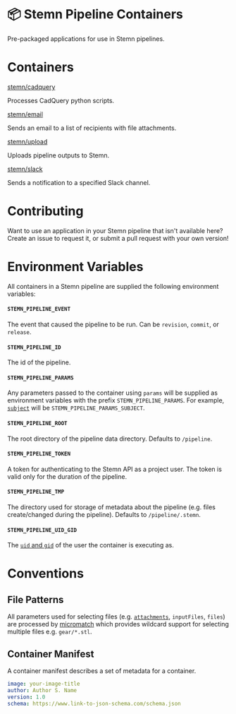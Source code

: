 # 📦 Stemn Pipeline Containers

Pre-packaged applications for use in Stemn pipelines.

# Containers

[stemn/cadquery](cadquery)

Processes CadQuery python scripts.

[stemn/email](email)

Sends an email to a list of recipients with file attachments.

[stemn/upload](upload)

Uploads pipeline outputs to Stemn.

[stemn/slack](slack)

Sends a notification to a specified Slack channel.

# Contributing

Want to use an application in your Stemn pipeline that isn't available here? Create an issue to request it, or submit a pull request with your own version!

# Environment Variables

All containers in a Stemn pipeline are supplied the following environment variables:

#### `STEMN_PIPELINE_EVENT`

The event that caused the pipeline to be run. Can be `revision`, `commit`, or `release`.

#### `STEMN_PIPELINE_ID`

The id of the pipeline.

#### `STEMN_PIPELINE_PARAMS`

Any parameters passed to the container using `params` will be supplied as environment variables with the prefix `STEMN_PIPELINE_PARAMS`. For example, [`subject`](email/#subject) will be `STEMN_PIPELINE_PARAMS_SUBJECT`.

#### `STEMN_PIPELINE_ROOT`

The root directory of the pipeline data directory. Defaults to `/pipeline`.

#### `STEMN_PIPELINE_TOKEN`

A token for authenticating to the Stemn API as a project user. The token is valid only for the duration of the pipeline.

#### `STEMN_PIPELINE_TMP`

The directory used for storage of metadata about the pipeline (e.g. files create/changed during the pipeline). Defaults to `/pipeline/.stemn`.

#### `STEMN_PIPELINE_UID_GID`

The [`uid` and `gid`](http://www.linfo.org/uid.html) of the user the container is executing as.

# Conventions

## File Patterns

All parameters used for selecting files (e.g. [`attachments`](email/#attachments), `inputFiles`, `files`) are processed by [micromatch](https://github.com/micromatch/micromatch) which provides wildcard support for selecting multiple files e.g. `gear/*.stl`.

## Container Manifest

A container manifest describes a set of metadata for a container.

```yaml
image: your-image-title
author: Author S. Name
version: 1.0
schema: https://www.link-to-json-schema.com/schema.json
```
